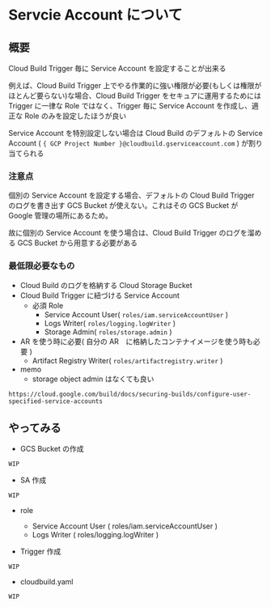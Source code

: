 # Servcie Account について

## 概要

Cloud Build Trigger 毎に Service Account を設定することが出来る

例えば、Cloud Build Trigger 上でやる作業的に強い権限が必要(もしくは権限がほとんど要らない)な場合、Cloud Build Trigger をセキュアに運用するためには Trigger に一律な Role ではなく、Trigger 毎に Service Account を作成し、適正な Role のみを設定したほうが良い

Service Account を特別設定しない場合は Cloud Build のデフォルトの Service Account ( `{ GCP Project Number }@cloudbuild.gserviceaccount.com` ) が割り当てられる

### 注意点

個別の Service Account を設定する場合、デフォルトの Cloud Build Trigger のログを書き出す GCS Bucket が使えない。これはその GCS Bucket が Google 管理の場所にあるため。

故に個別の Service Account を使う場合は、Cloud Build Trigger のログを溜める GCS Bucket から用意する必要がある

### 最低限必要なもの

+ Cloud Build のログを格納する Cloud Storage Bucket
+ Cloud Build Trigger に紐づける Service Account
  + 必須 Role
    + Service Account User( `roles/iam.serviceAccountUser` ) 
    + Logs Writer( `roles/logging.logWriter` )
    + Storage Admin( `roles/storage.admin` )
+ AR を使う時に必要( 自分の AR　に格納したコンテナイメージを使う時も必要 )
  + Artifact Registry Writer( `roles/artifactregistry.writer` )
+ memo
  + storage object admin はなくても良い


```
https://cloud.google.com/build/docs/securing-builds/configure-user-specified-service-accounts
```


## やってみる

+ GCS Bucket の作成

```
WIP
```

+ SA 作成

```
WIP
```

+ role
  + Service Account User ( roles/iam.serviceAccountUser ) 
  + Logs Writer ( roles/logging.logWriter )



+ Trigger 作成

```
WIP
```

+ cloudbuild.yaml

```
WIP
```
